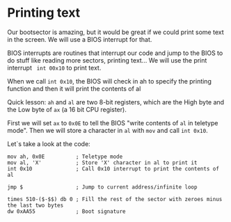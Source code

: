 # Printing text
Our bootsector is amazing, but it would be great if we could print some text in the screen. We will use a BIOS interrupt for that.

BIOS interrupts are routines that interrupt our code and jump to the BIOS to do stuff like reading more sectors, printing text... We will use the print interrupt `` int 00x10`` to print text.

When we call ``int 0x10``, the BIOS will check in ah to specify the printing function and then it will print the contents of al

Quick lesson: ``ah`` and ``al`` are two 8-bit registers, which are the High byte and the Low byte of ``ax`` (a 16 bit CPU register).

First we will set ``ax`` to ``0x0E`` to tell the BIOS "write contents of ``al`` in teletype mode". Then we will store a character in ``al`` with ``mov`` and call ``int 0x10``.

Let`s take a look at the code:
```
mov ah, 0x0E          ; Teletype mode
mov al, 'X'           ; Store 'X' character in al to print it
int 0x10              ; Call 0x10 interrupt to print the contents of al

jmp $                 ; Jump to current address/infinite loop

times 510-($-$$) db 0 ; Fill the rest of the sector with zeroes minus the last two bytes
dw 0xAA55             ; Boot signature
```
